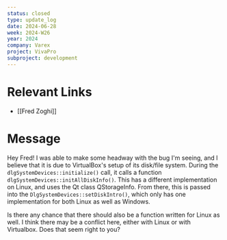 ```yaml
---
status: closed
type: update_log
date: 2024-06-28
week: 2024-W26
year: 2024
company: Varex
project: VivaPro
subproject: development
---
```

# Relevant Links
- [[Fred Zoghi]] 
# Message
Hey Fred! I was able to make some headway with the bug I'm seeing, and I believe that it is due to VirtualBox's setup of its disk/file system. During the `dlgSystemDevices::initialize()` call, it calls a function `dlgSystemDevices::initAllDiskInfo()`. This has a different implementation on Linux, and uses the Qt class QStorageInfo. From there, this is passed into the `DlgSystemDevices::setDiskIntro()`, which only has one implementation for both Linux as well as Windows.  

Is there any chance that there should also be a function written for Linux as well. I think there may be a conflict here, either with Linux or with Virtualbox. Does that seem right to you?


